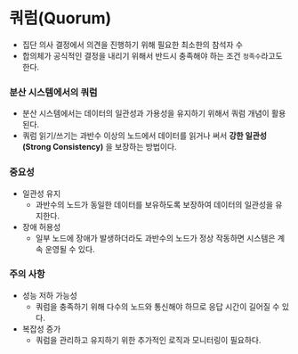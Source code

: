 # 쿼럼(Quorum)
- 집단 의사 결정에서 의견을 진행하기 위해 필요한 최소한의 참석자 수
- 합의체가 공식적인 결정을 내리기 위해서 반드시 충족해야 하는 조건 `정족수`라고도 한다.
### 분산 시스템에서의 쿼럼
- 분산 시스템에서는 데이터의 일관성과 가용성을 유지하기 위해서 쿼럼 개념이 활용된다.
- 쿼럼 읽기/쓰기는 과반수 이상의 노드에서 데이터를 읽거나 써서 **강한 일관성(Strong Consistency)** 을 보장하는 방법이다.
### 중요성
- 일관성 유지
	- 과반수의 노드가 동일한 데이터를 보유하도록 보장하여 데이터의 일관성을 유지한다.
- 장애 허용성
	- 일부 노드에 장애가 발생하더라도 과반수의 노드가 정상 작동하면 시스템은 계속 운영될 수 있다.
### 주의 사항
- 성능 저하 가능성
	- 쿼럼을 충족하기 위해 다수의 노드와 통신해야 하므로 응답 시간이 길어질 수 있다.
- 복잡성 증가
	- 쿼럼을 관리하고 유지하기 위한 추가적인 로직과 모니터링이 필요하다.
